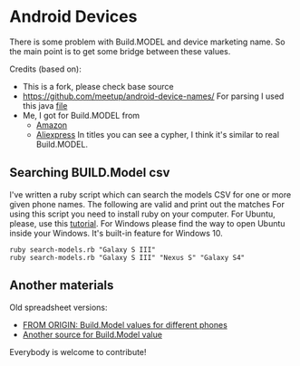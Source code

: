 Android Devices
===============
There is some problem with Build.MODEL and device marketing name. So the main point is to get some bridge between these values. 

Credits (based on):
 
 * This is a fork, please check base source
 * https://github.com/meetup/android-device-names/ For parsing I used this java [file](https://gist.github.com/maxml/7452b03e1fd30be56a6eed38eaf46d83)
 * Me, I got for Build.MODEL from 
  	- [Amazon](https://www.amazon.com/s/ref=nb_sb_noss_2/140-7302758-2462514?url=search-alias%3Dmobile&field-keywords=oneplus+6+&sprefix=oneplu%2Cmobile%2C235&crid=3SGL5DMQKLOB6) 
	- [Aliexpress](https://www.aliexpress.com/wholesale?catId=0&initiative_id=SB_20180705054125&isPremium=y&SearchText=android+Oppo+Find+X)
In titles you can see a cypher, I think it's similar to real Build.MODEL. 

Searching BUILD.Model csv
-------------------------

I've written a ruby script which can search the models CSV for one or more given phone names. The following are valid and print out the matches
For using this script you need to install ruby on your computer. For Ubuntu, please, use this [tutorial](https://www.digitalocean.com/community/tutorials/how-to-install-ruby-and-set-up-a-local-programming-environment-on-ubuntu-16-04). 
For Windows please find the way to open Ubuntu inside your Windows. It's built-in feature for Windows 10. 

    ruby search-models.rb "Galaxy S III"
    ruby search-models.rb "Galaxy S III" "Nexus S" "Galaxy S4"

Another materials 
-------------------------
Old spreadsheet versions:

 * [FROM ORIGIN: Build.Model values for different phones](https://docs.google.com/spreadsheet/ccc?key=0Argh_eVbu2eZdE5uRmtISXJuSk5MT1FvTmNMWkxlX1E)
 * [Another source for Build.Model value](https://github.com/meetup/android-device-names/blob/master/android_models.properties)

Everybody is welcome to contribute!

